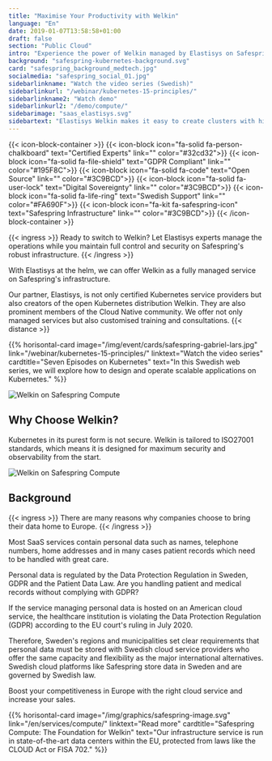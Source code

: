 ```yaml
---
title: "Maximise Your Productivity with Welkin"
language: "En"
date: 2019-01-07T13:58:58+01:00
draft: false
section: "Public Cloud"
intro: "Experience the power of Welkin managed by Elastisys on Safespring's infrastructure."
background: "safespring-kubernetes-background.svg"
card: "safespring_background_medtech.jpg"
socialmedia: "safespring_social_01.jpg"
sidebarlinkname: "Watch the video series (Swedish)"
sidebarlinkurl: "/webinar/kubernetes-15-principles/"
sidebarlinkname2: "Watch demo"
sidebarlinkurl2: "/demo/compute/"
sidebarimage: "saas_elastisys.svg"
sidebartext: "Elastisys Welkin makes it easy to create clusters with high regulatory compliance, while we ensure your infrastructure is optimised for your specific needs."
---
```


{{< icon-block-container >}}
    {{< icon-block icon="fa-solid fa-person-chalkboard" text="Certified Experts" link="" color="#32cd32">}}
    {{< icon-block icon="fa-solid fa-file-shield" text="GDPR Compliant" link="" color="#195F8C">}}
    {{< icon-block icon="fa-solid fa-code" text="Open Source" link="" color="#3C9BCD">}}
    {{< icon-block icon="fa-solid fa-user-lock" text="Digital Sovereignty" link="" color="#3C9BCD">}}
    {{< icon-block icon="fa-solid fa-life-ring" text="Swedish Support" link="" color="#FA690F">}}
    {{< icon-block icon="fa-kit fa-safespring-icon" text="Safespring Infrastructure" link="" color="#3C9BCD">}}
{{< /icon-block-container >}}

{{< ingress >}}
Ready to switch to Welkin? Let Elastisys experts manage the operations while you maintain full control and security on Safespring's robust infrastructure.
{{< /ingress >}}

With Elastisys at the helm, we can offer Welkin as a fully managed service on Safespring's infrastructure.

Our partner, Elastisys, is not only certified Kubernetes service providers but also creators of the open Kubernetes distribution Welkin. They are also prominent members of the Cloud Native community. We offer not only managed services but also customised training and consultations.
{{< distance >}}

{{% horisontal-card image="/img/event/cards/safespring-gabriel-lars.jpg" link="/webinar/kubernetes-15-principles/" linktext="Watch the video series" cardtitle="Seven Episodes on Kubernetes" text="In this Swedish web series, we will explore how to design and operate scalable applications on Kubernetes." %}}

![Welkin on Safespring Compute](/img/saas/elastisys-safespring-compliant-kubernetes-pyramid.svg)

## Why Choose Welkin?
Kubernetes in its purest form is not secure. Welkin is tailored to ISO27001 standards, which means it is designed for maximum security and observability from the start.

![Welkin on Safespring Compute](/img/saas/safespring-compliant-kubernetes-chart.svg)

## Background
{{< ingress >}}
There are many reasons why companies choose to bring their data home to Europe.
{{< /ingress >}}

Most SaaS services contain personal data such as names, telephone numbers, home addresses and in many cases patient records which need to be handled with great care.

Personal data is regulated by the Data Protection Regulation in Sweden, GDPR and the Patient Data Law. Are you handling patient and medical records without complying with GDPR?

If the service managing personal data is hosted on an American cloud service, the healthcare institution is violating the Data Protection Regulation (GDPR) according to the EU court's ruling in July 2020.

Therefore, Sweden's regions and municipalities set clear requirements that personal data must be stored with Swedish cloud service providers who offer the same capacity and flexibility as the major international alternatives. Swedish cloud platforms like Safespring store data in Sweden and are governed by Swedish law.

Boost your competitiveness in Europe with the right cloud service and increase your sales.

{{% horisontal-card image="/img/graphics/safespring-image.svg" link="/en/services/compute/" linktext="Read more" cardtitle="Safespring Compute: The Foundation for Welkin" text="Our infrastructure service is run in state-of-the-art data centers within the EU, protected from laws like the CLOUD Act or FISA 702." %}}
